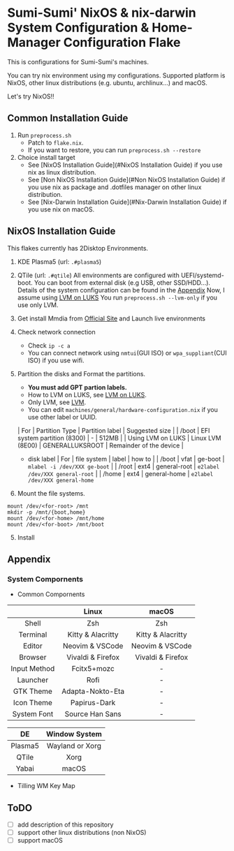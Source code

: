 # Sumi-Sumi' NixOS & nix-darwin System Configuration & Home-Manager Configuration Flake

This is configurations for Sumi-Sumi's machines.

You can try nix environment using my configurations.
Supported platform is NixOS, other linux distributions (e.g. ubuntu, archlinux...) and macOS.

Let's try NixOS!!

## Common Installation Guide
1. Run `preprocess.sh`
    - Patch to `flake.nix`.
    - If you want to restore, you can run `preprocess.sh --restore`
2. Choice install target
    - See [NixOS Installation Guide](#NixOS Installation Guide) if you use nix as linux distribution.
    - See [Non NixOS Installation Guide](#Non NixOS Installation Guide) if you use nix as package and .dotfiles manager on other linux distribution.
    - See [Nix-Darwin Installation Guide](#Nix-Darwin Installation Guide) if you use nix on macOS.

## NixOS Installation Guide
This flakes currently has 2Disktop Environments.
  1. KDE Plasma5 (url: `.#plasma5`)
  2. QTile (url: `.#qtile`)
All environments are configured with UEFI/systemd-boot.
You can boot from external disk (e.g USB, other SSD/HDD...).
Details of the system configuration can be found in the [Appendix](#Appendix)
Now, I assume using [LVM on LUKS](https://wiki.archlinux.org/title/Dm-crypt/Encrypting_an_entire_system#LVM_on_LUKS)
You run `preprocess.sh --lvm-only` if you use only LVM.

1. Get install Mmdia from [Official Site](https://nixos.org/download.html) and Launch live environments
2. Check network connection
    - Check `ip -c a`
    - You can connect network using `nmtui`(GUI ISO) or `wpa_suppliant`(CUI ISO) if you use wifi.
3. Partition the disks and Format the partitions.
    - **You must add GPT partion labels.**
    - How to LVM on LUKS, see [LVM on LUKS](https://wiki.archlinux.org/title/Dm-crypt/Encrypting_an_entire_system#LVM_on_LUKS).
    - Only LVM, see [LVM](https://wiki.archlinux.org/title/LVM).
    - You can edit `machines/general/hardware-configuration.nix` if you use other label or UUID.

    | For | Partition Type | Partition label | Suggested size |
    | /boot | EFI system partition (8300) | \- | 512MB |
    | Using LVM on LUKS |  Linux LVM (8E00) | GENERALLUKSROOT | Remainder of the device |

    - disk label
    | For | file system | label | how to |
    | /boot | vfat | ge-boot | `mlabel -i /dev/XXX ge-boot` |
    | /root | ext4 | general-root | `e2label /dev/XXX general-root` |
    | /home | ext4 | general-home | `e2label /dev/XXX general-home`
4. Mount the file systems.
  ```
  mount /dev/<for-root> /mnt
  mkdir -p /mnt/{boot,home}
  mount /dev/<for-home> /mnt/home
  mount /dev/<for-boot> /mnt/boot
  ```
5. Install

## Appendix
### System Compornents

- Common Compornents

|              | Linux             | macOS             |
| :-:          | :-:               | :-:               |
| Shell        | Zsh               | Zsh               |
| Terminal     | Kitty & Alacritty | Kitty & Alacritty |
| Editor       | Neovim & VSCode   | Neovim & VSCode   |
| Browser      | Vivaldi & Firefox | Vivaldi & Firefox |
| Input Method | Fcitx5+mozc       | \-                |
| Launcher     | Rofi              | \-                |
| GTK Theme    | Adapta-Nokto-Eta  | \-                |
| Icon Theme   | Papirus-Dark      | \-                |
| System Font  | Source Han Sans   | \-                |

| DE      | Window System   |
| :-:     | :-:             |
| Plasma5 | Wayland or Xorg |
| QTile   | Xorg            |
| Yabai   | macOS           |

- Tilling WM Key Map

## ToDO
- [ ] add description of this repository
- [ ] support other linux distributions (non NixOS)
- [ ] support macOS
